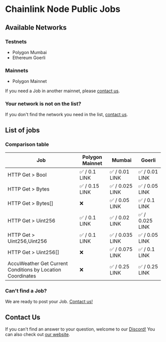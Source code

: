 # Chainlink Node Public Jobs

## Available Networks

### Testnets

- Polygon Mumbai
- Ethereum Goerli

### Mainnets

- Polygon Mainnet

If you need a Job in another mainnet, please [contact us](#contact-us).

### Your network is not on the list?

If you don't find the network you need in the list, [contact us](#contact-us).

## List of jobs

### Comparison table

| Job                                                        | Polygon Mainnet | Mumbai          | Goerli          |
| ---------------------------------------------------------- | --------------- | --------------- | --------------- |
| HTTP Get > Bool                                            | ✅ / 0.1 LINK   | ✅ / 0.01 LINK  | ✅ / 0.01 LINK  |
| HTTP Get > Bytes                                           | ✅ / 0.15 LINK  | ✅ / 0.025 LINK | ✅ / 0.05 LINK  |
| HTTP Get > Bytes[]                                         | ❌              | ✅ / 0.05 LINK  | ✅ / 0.1 LINK   |
| HTTP Get > Uint256                                         | ✅ / 0.1 LINK   | ✅ / 0.02 LINK  | ✅ / 0.025 LINK |
| HTTP Get > Uint256,Uint256                                 | ✅ / 0.1 LINK   | ✅ / 0.035 LINK | ✅ / 0.05 LINK  |
| HTTP Get > Uint256[]                                       | ❌              | ✅ / 0.075 LINK | ✅ / 0.1 LINK   |
| AccuWeather Get Current Conditions by Location Coordinates | ❌              | ✅ / 0.25 LINK  | ✅ / 0.25 LINK  |

### Can't find a Job?

We are ready to post your Job. [Contact us!](#contact-us)

## Contact Us

If you can't find an answer to your question, welcome to our [Discord!](https://discord.com/channels/979501447173533776)
You can also check out [our website](https://www.oraclelabs.link).
